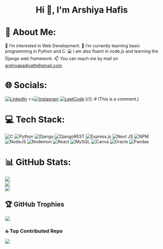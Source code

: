 <h1 align="center">Hi 👋, I'm Arshiya Hafis</h1>

# 💫 About Me:
👀 I’m interested in Web Development.
🌱 I’m currently learning basic programming in Python  and C. 
💻 I am also fluent in node.js and learning the Django web framework. 
📫 You can reach me by mail on arshiyapadiyath@gmail.com

# 🌐 Socials:
[![LinkedIn](https://img.shields.io/badge/LinkedIn-%230077B5.svg?logo=linkedin&logoColor=white)](https://www.linkedin.com/in/arshiya-padiyath-hafis-76237b230/)
<>[![Instagram](https://img.shields.io/badge/Instagram-%23E4405F.svg?logo=Instagram&logoColor=white)](https://www.instagram.com/ArshiyaHafis)
[![LeetCode](https://img.shields.io/badge/LeetCode-000000?style=for-the-badge&logo=LeetCode&logoColor=#d16c06)](https://leetcode.com/u/arshiyahafis/)
[//]: # (This is a comment.)
# 💻 Tech Stack:
![C](https://img.shields.io/badge/c-%2300599C.svg?style=for-the-badge&logo=c&logoColor=white) ![Python](https://img.shields.io/badge/python-3670A0?style=for-the-badge&logo=python&logoColor=ffdd54) ![Django](https://img.shields.io/badge/django-%23092E20.svg?style=for-the-badge&logo=django&logoColor=white) ![DjangoREST](https://img.shields.io/badge/DJANGO-REST-ff1709?style=for-the-badge&logo=django&logoColor=white&color=ff1709&labelColor=gray) ![Express.js](https://img.shields.io/badge/express.js-%23404d59.svg?style=for-the-badge&logo=express&logoColor=%2361DAFB) ![Next JS](https://img.shields.io/badge/Next-black?style=for-the-badge&logo=next.js&logoColor=white) ![NPM](https://img.shields.io/badge/NPM-%23CB3837.svg?style=for-the-badge&logo=npm&logoColor=white) ![NodeJS](https://img.shields.io/badge/node.js-6DA55F?style=for-the-badge&logo=node.js&logoColor=white) ![Nodemon](https://img.shields.io/badge/NODEMON-%23323330.svg?style=for-the-badge&logo=nodemon&logoColor=%BBDEAD) ![React](https://img.shields.io/badge/react-%2320232a.svg?style=for-the-badge&logo=react&logoColor=%2361DAFB) ![MySQL](https://img.shields.io/badge/mysql-4479A1.svg?style=for-the-badge&logo=mysql&logoColor=white) ![Canva](https://img.shields.io/badge/Canva-%2300C4CC.svg?style=for-the-badge&logo=Canva&logoColor=white) ![Oracle](https://img.shields.io/badge/Oracle-F80000?style=for-the-badge&logo=oracle&logoColor=white) ![Pandas](https://img.shields.io/badge/pandas-%23150458.svg?style=for-the-badge&logo=pandas&logoColor=white) 

# 📊 GitHub Stats:
![](https://github-readme-stats.vercel.app/api?username=ArshiyaHafis&theme=dark&hide_border=false&include_all_commits=true&count_private=true)<br/>
![](https://github-readme-streak-stats.herokuapp.com/?user=ArshiyaHafis&theme=dark&hide_border=false)<br/>
![](https://github-readme-stats.vercel.app/api/top-langs/?username=ArshiyaHafis&theme=dark&hide_border=false&include_all_commits=true&count_private=true&layout=compact)

## 🏆 GitHub Trophies
![](https://github-profile-trophy.vercel.app/?username=ArshiyaHafis&theme=radical&no-frame=false&no-bg=true&margin-w=4)

### 🔝 Top Contributed Repo
![](https://github-contributor-stats.vercel.app/api?username=ArshiyaHafis&limit=5&theme=radical&combine_all_yearly_contributions=true)


<!---
ArshiyaHafis/ArshiyaHafis is a ✨ special ✨ repository because its `README.md` (this file) appears on your GitHub profile.
You can click the Preview link to take a look at your changes.
--->
